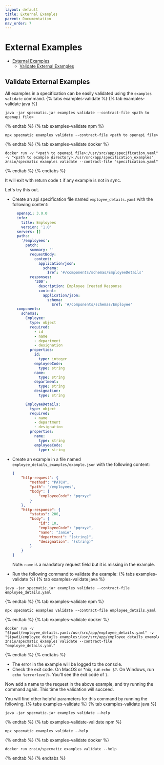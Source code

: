 ```yaml
---
layout: default
title: External Examples
parent: Documentation
nav_order: 7
---
```


External Examples
=================

- [External Examples](#external-examples)
  - [Validate External Examples](#validate-external-examples)

## Validate External Examples
All examples in a specification can be easily validated using the `examples validate` command.
{% tabs examples-validate %}
{% tab examples-validate java %}
```shell
java -jar specmatic.jar examples validate --contract-file <path to openapi file>
```
{% endtab %}
{% tab examples-validate npm %}
```shell
npx specmatic examples validate --contract-file <path to openapi file>
```
{% endtab %}
{% tab examples-validate docker %}
```shell
docker run -v "<path to openapi file>:/usr/src/app/specification.yaml" -v "<path to example directory>:/usr/src/app/specification_examples" znsio/specmatic examples validate --contract-file "specification.yaml"
```
{% endtab %}
{% endtabs %}

It will exit with return code `1` if any example is not in sync.

Let's try this out.

- Create an api specification file named `employee_details.yaml` with the following content:

  ```yaml
    openapi: 3.0.0
    info:
      title: Employees
      version: '1.0'
    servers: []
    paths:
      '/employees':
        patch:
          summary: ''
          requestBody:
            content:
              application/json:
                schema:
                  $ref: '#/components/schemas/EmployeeDetails'
          responses:
            '200':
              description: Employee Created Response
              content:
                application/json:
                  schema:
                    $ref: '#/components/schemas/Employee'
    components:
      schemas:
        Employee:
          type: object
          required:
            - id
            - name
            - department
            - designation
          properties:
            id:
              type: integer
            employeeCode:
              type: string
            name:
              type: string
            department:
              type: string
            designation:
              type: string

        EmployeeDetails:
          type: object
          required:
            - name
            - department
            - designation
          properties:
            name:
              type: string
            employeeCode:
              type: string
  ```

- Create an example in a file named `employee_details_examples/example.json` with the following content:

  ```json
  {
      "http-request": {
          "method": "PATCH",
          "path": "/employees",
          "body": {
              "employeeCode": "pqrxyz"
          }
      },
      "http-response": {
          "status": 200,
          "body": {
              "id": 10,
              "employeeCode": "pqrxyz",
              "name": "Jamie",
              "department": "(string)",
              "designation": "(string)"
          }
      }
  }
  ```

  Note: `name` is a mandatory request field but it is missing in the example.

- Run the following command to validate the example:
{% tabs examples-validate %}
{% tab examples-validate java %}
```shell
java -jar specmatic.jar examples validate --contract-file employee_details.yaml
```
{% endtab %}
{% tab examples-validate npm %}
```shell
npx specmatic examples validate --contract-file employee_details.yaml
```
{% endtab %}
{% tab examples-validate docker %}
```shell
docker run -v "$(pwd)/employee_details.yaml:/usr/src/app/employee_details.yaml" -v "$(pwd)/employee_details_examples:/usr/src/app/employee_details_examples" znsio/specmatic examples validate --contract-file "employee_details.yaml"
```
{% endtab %}
{% endtabs %}
  - The error in the example will be logged to the console.
- Check the exit code. On MacOS or *nix, run `echo $?`. On Windows, run `echo %errorlevel%`. You'll see the exit code of `1`.

Now add a name to the request in the above example, and try running the command again. This time the validation will succeed.

You will find other helpful parameters for this command by running the following.
{% tabs examples-validate %}
{% tab examples-validate java %}
```shell
java -jar specmatic.jar examples validate --help
```
{% endtab %}
{% tab examples-validate-validate npm %}
```shell
npx specmatic examples validate --help
```
{% endtab %}
{% tab examples-validate docker %}
```shell
docker run znsio/specmatic examples validate --help
```
{% endtab %}
{% endtabs %}
